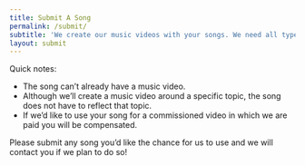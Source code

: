 ```yaml
---
title: Submit A Song
permalink: /submit/
subtitle: 'We create our music videos with your songs. We need all types and genres of songs for music videos, animations, and documentary videos.'
layout: submit
---
```



Quick notes:

* The song can’t already have a music video.
* Although we’ll create a music video around a specific topic, the song does not have to reflect that topic.
* If we’d like to use your song for a commissioned video in which we are paid you will be compensated.

Please submit any song you’d like the chance for us to use and we will contact you if we plan to do so!